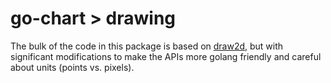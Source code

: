 go-chart > drawing
==================

The bulk of the code in this package is based on [draw2d](https://github.com/llgcode/draw2d), but
with significant modifications to make the APIs more golang friendly and careful about units (points vs. pixels).